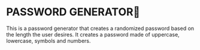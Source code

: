 # PASSWORD GENERATOR🔑

This is a password generator that creates a randomized password based on the length the user desires. 
It creates a password made of uppercase, lowercase, symbols and numbers.
